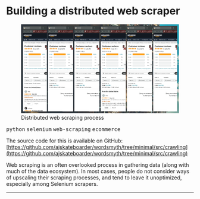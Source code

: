 # Building a distributed web scraper

<figure>
  <img src="./webscraper.png" alt="Distributed web scraping process" />
  <figcaption>Distributed web scraping process</figcaption>
</figure>

<kbd>python</kbd> <kbd>selenium</kbd> <kbd>web-scraping</kbd> <kbd>ecommerce</kbd>

The source code for this is available on GitHub: [https://github.com/ajskateboarder/wordsmyth/tree/minimal/src/crawling](https://github.com/ajskateboarder/wordsmyth/tree/minimal/src/crawling)

Web scraping is an often overlooked process in gathering data (along with much of the data ecosystem). In most cases, people do not consider ways of upscaling their scraping processes, and tend to leave it unoptimized, especially among Selenium scrapers.

<hr></hr>
